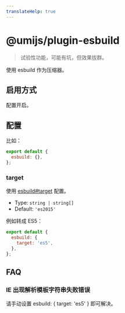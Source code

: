 ```yaml
---
translateHelp: true
---
```


# @umijs/plugin-esbuild

> 试验性功能，可能有坑，但效果拔群。

使用 esbuild 作为压缩器。

## 启用方式

配置开启。

## 配置

比如：

```js
export default {
  esbuild: {},
};
```

### target

使用 [esbuild#target](https://esbuild.github.io/api/#target) 配置。

- Type: `string | string[]`
- Default: `'es2015'`

例如转成 ES5：

```js
export default {
  esbuild: {
    target: 'es5',
  },
};
```

## FAQ

### IE 出现解析模板字符串失败错误

请手动设置 esbuild: { target: 'es5' } 即可解决。
